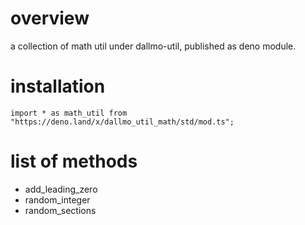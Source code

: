 # overview
a collection of math util under dallmo-util, published as deno module.

# installation
```
import * as math_util from "https://deno.land/x/dallmo_util_math/std/mod.ts";
```

# list of methods

- add_leading_zero
- random_integer
- random_sections

